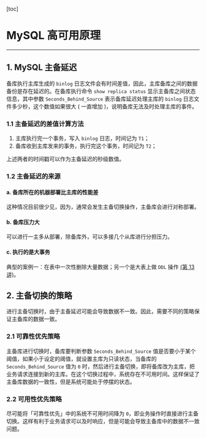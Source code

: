 [toc]

# MySQL 高可用原理

--------------------------

## 1. MySQL 主备延迟

备库执行主库生成的 `binlog` 日志文件会有时间差值，因此，主库备库之间的数据备份是存在延迟的。在备库执行命令 `show replica status` 显示主备库之间状态信息，其中参数 `Seconds_Behind_Source` 表示备库延迟处理主库的 `binlog` 日志文件多少秒，这个数值如果很大 ( 一直增加 )，说明备库无法及时处理主库的事件。

### 1.1 主备延迟的差值计算方法

1.  主库执行完一个事务，写入 `binlog` 日志，时间记为 `T1`；
2.  备库收到主库发来的事务，执行完这个事务，时间记为 `T2`；

上述两者的时间戳可以作为主备延迟的秒级数值。

### 1.2 主备延迟的来源

#### a. 备库所在的机器部署比主库的性能差

这种情况目前很少见，因为，通常会发生主备切换操作，主备库会进行对称部署。

#### b. 备库压力大

可以进行一主多从部署，除备库外，可以多接几个从库进行分担压力。

#### c. 执行的是大事务

典型的案例一：在表中一次性删除大量数据；另一个是大表上做 `DDL` 操作 [(第 13 讲)](![image-20210726110608570](C:\Users\a7792\AppData\Roaming\Typora\typora-user-images\image-20210726110608570.png))。

## 2. 主备切换的策略

进行主备切换时，由于主备延迟可能会导致数据不一致。因此，需要不同的策略保证主备库的数据一致。

### 2.1 可靠性优先策略

主备库进行切换时，备库要判断参数 `Seconds_Behind_Source` 值是否要小于某个阈值，如果小于设定的阈值，就设置主库为只读状态，当备库的 `Seconds_Behind_Source` 值为 `0` 时，然后进行主备切换，即将备库改为主库，把业务请求连接到新的主库。在这个切换过程中，系统存在不可用时间。这样保证了主备库数据的一致性，但是系统可能处于停摆的状态。

### 2.2 可用性优先策略

尽可能将「可靠性优先」中的系统不可用时间降为 `0`，即业务操作时直接进行主备切换。这样有利于业务请求可以及时响应，但是可能会导致主备库中的数据不一致问题。